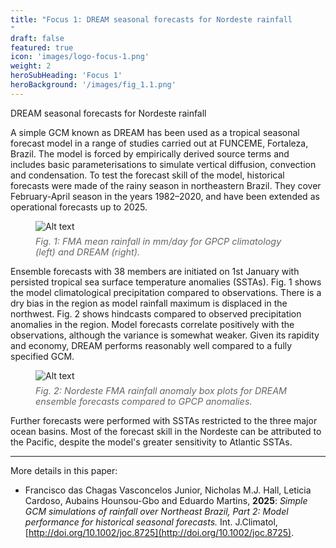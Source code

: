 ```yaml
---
title: "Focus 1: DREAM seasonal forecasts for Nordeste rainfall
"
draft: false
featured: true
icon: 'images/logo-focus-1.png'
weight: 2
heroSubHeading: 'Focus 1'
heroBackground: '/images/fig_1.1.png'
---
```


DREAM seasonal forecasts for Nordeste rainfall

A simple GCM known as DREAM has been used as a tropical seasonal forecast model in a range of studies carried out at FUNCEME, Fortaleza, Brazil. The model is forced by empirically derived source terms and includes basic parameterisations to simulate vertical diffusion, convection and condensation. To test the forecast skill of the model, historical forecasts were made of the rainy season in northeastern Brazil. They cover February-April season in the years 1982–2020, and have been extended as operational forecasts up to 2025.

<figure>
  <img src="/images/fig_1.1.png" alt="Alt text" style="max-width: 800px !important; height: auto !important;" />
<figcaption style="font-style: italic; font-size: 0.9rem; color: #666; margin-top: 0.5em;">
  Fig. 1: FMA mean rainfall in mm/day for GPCP climatology (left) and DREAM (right).
</figcaption>
</figure>

Ensemble forecasts with 38 members are initiated on 1st January with persisted tropical sea surface temperature anomalies (SSTAs). Fig. 1 shows the model climatological precipitation compared to observations. There is a dry bias in the region as model rainfall maximum is displaced in the northwest. Fig. 2 shows hindcasts compared to observed precipitation anomalies in the region. Model forecasts correlate positively with the observations, although the variance is somewhat weaker. Given its rapidity and economy, DREAM performs reasonably well compared to a fully specified GCM. 

<figure>
  <img src="/images/fig_1.2.png" alt="Alt text" style="max-width: 800px !important; height: auto !important;" />
<figcaption style="font-style: italic; font-size: 0.9rem; color: #666; margin-top: 0.5em;">
  Fig. 2: Nordeste FMA rainfall anomaly box plots for DREAM ensemble forecasts compared to GPCP anomalies. 
</figcaption>
</figure>
Further forecasts were performed with SSTAs restricted to the three major ocean basins. Most of the forecast skill in the Nordeste can be attributed to the Pacific, despite the model's greater sensitivity to Atlantic SSTAs. 

---
More details in this paper: 
* Francisco das Chagas Vasconcelos Junior, Nicholas M.J. Hall, Leticia Cardoso, Aubains Hounsou-Gbo and Eduardo Martins, __2025__: _Simple GCM simulations of rainfall over Northeast Brazil, Part 2: Model performance for historical seasonal forecasts._ Int. J.Climatol, [http://doi.org/10.1002/joc.8725](http://doi.org/10.1002/joc.8725).

